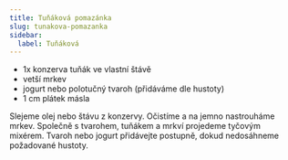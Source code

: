 ```yaml
---
title: Tuňáková pomazánka
slug: tunakova-pomazanka
sidebar:
  label: Tuňáková
---
```


- 1x konzerva tuňák ve vlastní štávě
- vetší mrkev
- jogurt nebo polotučný tvaroh (přidáváme dle hustoty)
- 1 cm plátek másla

Slejeme olej nebo štávu z konzervy. Očistíme a na jemno nastrouháme mrkev. Společně s tvarohem, tuňákem a mrkví
projedeme tyčovým mixérem. Tvaroh nebo jogurt přidávejte postupně, dokud nedosáhneme požadované hustoty.
